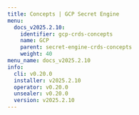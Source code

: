 ```yaml
---
title: Concepts | GCP Secret Engine
menu:
  docs_v2025.2.10:
    identifier: gcp-crds-concepts
    name: GCP
    parent: secret-engine-crds-concepts
    weight: 40
menu_name: docs_v2025.2.10
info:
  cli: v0.20.0
  installer: v2025.2.10
  operator: v0.20.0
  unsealer: v0.20.0
  version: v2025.2.10
---
```


